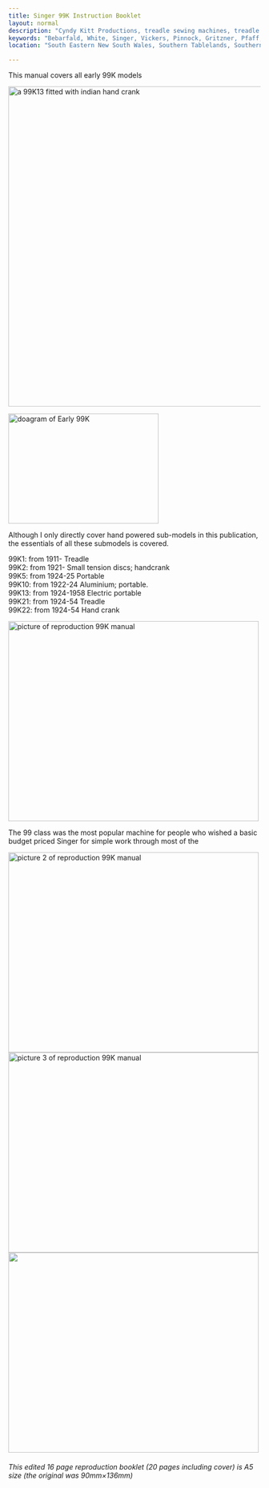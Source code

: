 ```yaml
---
title: Singer 99K Instruction Booklet
layout: normal
description: "Cyndy Kitt Productions, treadle sewing machines, treadle sewing machine parts, sewing machine parts, vintage treadle sewing machines, reproduction sewing machine manuals, sewing machine manual, eco sewing"
keywords: "Bebarfald, White, Singer, Vickers, Pinnock, Gritzner, Pfaff, treadle sewing machine, vintage sewing machine, sewing machine manual"
location: "South Eastern New South Wales, Southern Tablelands, Southern Highlands, Goulburn, New South Wales, Australia.  Custom clothing and costume.  Craft accesories "

---
```


<div class="container text-center">
<p class="h3">This manual covers all early 99K models</p>
<p class="h3"><img class="img-fluid my-1" alt="a 99K13 fitted with indian hand crank" src="{{ "machines/pic/singer/99K13.00.jpg" | relative_url }}" width="800" height="640"></p>
<div class="row">
<div class="col-4">
<p><img class="img-fluid my-1" alt="doagram of Early 99K" src="{{ "machines/pic/singer/99K1.02.png" | relative_url }}" width="300" height="220"></p>
<p class="h6 text-left">Although I only directly cover hand powered sub-models in this publication, the essentials of all these submodels is covered.</p>
<p class="text-left">99K1: from 1911- Treadle<br>
99K2: from 1921- Small tension discs; handcrank <br>
99K5: from 1924-25 Portable <br>
99K10: from 1922-24 Aluminium; portable. <br>
99K13: from 1924-1958 Electric portable <br>
99K21: from 1924-54 Treadle<br>
99K22: from 1924-54 Hand crank </p>
</div><!-- end col -->
<div class="col-6">
<p><img class="img-fluid my-1" alt="picture of reproduction 99K manual" src="{{"pic/MAN-99K1.00.jpg"}}" width="500" height="400"></p>
<p class="text-left">The 99 class was the most popular machine for people who wished a basic budget priced Singer for simple work through most of the </p>
</div><!-- end col -->
</div><!-- end row -->
<p><img class="img-fluid my-1" alt="picture 2 of reproduction 99K manual" src="{{"pic/MAN-99K1.02.jpg"}}" width="500" height="400">
<img class="img-fluid my-1" alt="picture 3 of reproduction 99K manual" src="{{"pic/MAN-99K1.01.jpg"}}" width="500" height="400">
<img class="img-fluid my-1" src="{{"pic/MAN-99K1.03.jpg"}}" width="500" height="400"></p>
<h6>This edited 16 page reproduction booklet (20 pages including cover) is A5 size (the original was 90mm&times;136mm)</h6>
</div>
